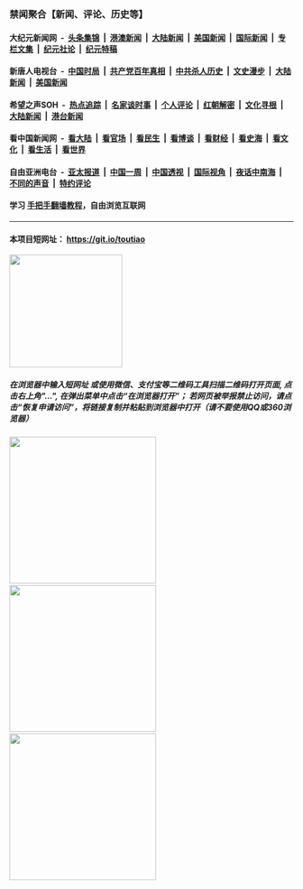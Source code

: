 ### 禁闻聚合【新闻、评论、历史等】

#### 大纪元新闻网 &nbsp;-&nbsp; [头条集锦](indexes/E头条集锦.md?t=02111611) &nbsp;|&nbsp; [港澳新闻](indexes/E港澳新闻.md?t=02111611)  &nbsp;|&nbsp; [大陆新闻](indexes/E大陆新闻.md?t=02111611) &nbsp;|&nbsp; [美国新闻](indexes/E美国新闻.md?t=02111611) &nbsp;|&nbsp; [国际新闻](indexes/E国际新闻.md?t=02111611) &nbsp;|&nbsp; [专栏文集](indexes/E专栏文集.md?t=02111611) &nbsp;|&nbsp; [纪元社论](indexes/E纪元社论.md?t=02111611) &nbsp;|&nbsp; [纪元特稿](indexes/E纪元特稿.md?t=02111611) 

#### 新唐人电视台 &nbsp;-&nbsp; [中国时局](indexes/N中国时局.md?t=02111611) &nbsp;|&nbsp; [共产党百年真相](indexes/N共产党百年真相.md?t=02111611) &nbsp;|&nbsp; [中共杀人历史](indexes/N中共杀人历史.md?t=02111611) &nbsp;|&nbsp; [文史漫步](indexes/N文史漫步.md?t=02111611) &nbsp;|&nbsp; [大陆新闻](indexes/N大陆新闻.md?t=02111611) &nbsp;|&nbsp; [美国新闻](indexes/N美国新闻.md?t=02111611)

#### 希望之声SOH &nbsp;-&nbsp; [热点追踪](indexes/H热点追踪.md?t=02111611) &nbsp;|&nbsp; [名家谈时事](indexes/H名家谈时事.md?t=02111611) &nbsp;|&nbsp; [个人评论](indexes/H个人评论.md?t=02111611)  &nbsp;|&nbsp; [红朝解密](indexes/H红朝解密.md?t=02111611) &nbsp;|&nbsp; [文化寻根](indexes/H文化寻根.md?t=02111611) &nbsp;|&nbsp; [大陆新闻](indexes/H大陆新闻.md?t=02111611) &nbsp;|&nbsp; [港台新闻](indexes/H港台新闻.md?t=02111611)

#### 看中国新闻网 &nbsp;-&nbsp; [看大陆](indexes/S看大陆.md?t=02111611) &nbsp;|&nbsp; [看官场](indexes/S看官场.md?t=02111611) &nbsp;|&nbsp; [看民生](indexes/S看民生.md?t=02111611)  &nbsp;|&nbsp; [看博谈](indexes/S看博谈.md?t=02111611) &nbsp;|&nbsp; [看财经](indexes/S看财经.md?t=02111611) &nbsp;|&nbsp; [看史海](indexes/S看史海.md?t=02111611) &nbsp;|&nbsp; [看文化](indexes/S看文化.md?t=02111611) &nbsp;|&nbsp; [看生活](indexes/S看生活.md?t=02111611) &nbsp;|&nbsp; [看世界](indexes/S看世界.md?t=02111611)

#### 自由亚洲电台 &nbsp;-&nbsp; [亚太报道](indexes/R亚太报道.md?t=02111611) &nbsp;|&nbsp; [中国一周](indexes/R中国一周.md?t=02111611) &nbsp;|&nbsp; [中国透视](indexes/R中国透视.md?t=02111611)  &nbsp;|&nbsp; [国际视角](indexes/R国际视角.md?t=02111611) &nbsp;|&nbsp; [夜话中南海](indexes/R夜话中南海.md?t=02111611) &nbsp;|&nbsp; [不同的声音](indexes/R不同的声音.md?t=02111611) &nbsp;|&nbsp; [特约评论](indexes/R特约评论.md?t=02111611)

#### 学习 [手把手翻墙教程](https://github.com/gfw-breaker/guides/wiki)，自由浏览互联网

----

#### 本项目短网址： https://git.io/toutiao
<img src="https://raw.githubusercontent.com/gfw-breaker/banned-news/master/scripts/img/qr.png" width="200px"/>  

##### 在浏览器中输入短网址 或使用微信、支付宝等二维码工具扫描二维码打开页面, 点击右上角"...", 在弹出菜单中点击“在浏览器打开”； 若网页被举报禁止访问，请点击“恢复申请访问”，将链接复制并粘贴到浏览器中打开（请不要使用QQ或360浏览器）

<img src="https://raw.githubusercontent.com/gfw-breaker/banned-news/master/scripts/img/1.png" width="260px"/> &nbsp; <img src="https://raw.githubusercontent.com/gfw-breaker/banned-news/master/scripts/img/2.png" width="260px"/> &nbsp; <img src="https://raw.githubusercontent.com/gfw-breaker/banned-news/master/scripts/img/3.png" width="260px"/>
